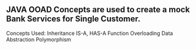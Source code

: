 ## JAVA OOAD Concepts are used to create a mock Bank Services for Single Customer.

Concepts Used: 
Inheritance IS-A, HAS-A
Function Overloading
Data Abstraction
Polymorphism
